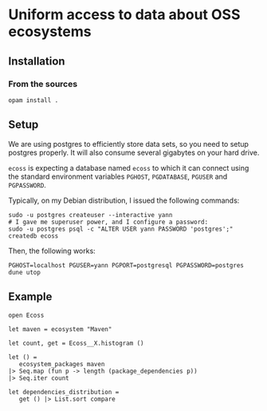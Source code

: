 # Uniform access to data about OSS ecosystems

## Installation

### From the sources

```
opam install .
```

## Setup

We are using postgres to efficiently store data sets, so you need to setup
postgres properly. It will also consume several gigabytes on your hard drive.

`ecoss` is expecting a database named `ecoss` to which it can connect
using the standard environment variables `PGHOST`, `PGDATABASE`,
`PGUSER` and `PGPASSWORD`.

Typically, on my Debian distribution, I issued the following commands:
```
sudo -u postgres createuser --interactive yann
# I gave me superuser power, and I configure a password:
sudo -u postgres psql -c "ALTER USER yann PASSWORD 'postgres';"
createdb ecoss
```
Then, the following works:
```
PGHOST=localhost PGUSER=yann PGPORT=postgresql PGPASSWORD=postgres dune utop
```

## Example

```
open Ecoss

let maven = ecosystem "Maven"

let count, get = Ecoss__X.histogram ()

let () =
   ecosystem_packages maven
|> Seq.map (fun p -> length (package_dependencies p))
|> Seq.iter count

let dependencies_distribution =
   get () |> List.sort compare
```
